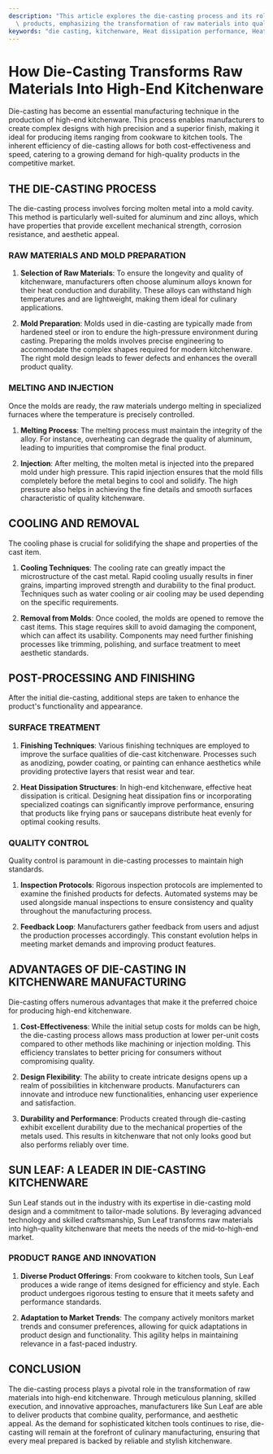 ```yaml
---
description: "This article explores the die-casting process and its role in creating high-end kitchenware\
  \ products, emphasizing the transformation of raw materials into quality solutions."
keywords: "die casting, kitchenware, Heat dissipation performance, Heat sink"
---
```

# How Die-Casting Transforms Raw Materials Into High-End Kitchenware

Die-casting has become an essential manufacturing technique in the production of high-end kitchenware. This process enables manufacturers to create complex designs with high precision and a superior finish, making it ideal for producing items ranging from cookware to kitchen tools. The inherent efficiency of die-casting allows for both cost-effectiveness and speed, catering to a growing demand for high-quality products in the competitive market.

## THE DIE-CASTING PROCESS

The die-casting process involves forcing molten metal into a mold cavity. This method is particularly well-suited for aluminum and zinc alloys, which have properties that provide excellent mechanical strength, corrosion resistance, and aesthetic appeal. 

### RAW MATERIALS AND MOLD PREPARATION

1. **Selection of Raw Materials**: To ensure the longevity and quality of kitchenware, manufacturers often choose aluminum alloys known for their heat conduction and durability. These alloys can withstand high temperatures and are lightweight, making them ideal for culinary applications.

2. **Mold Preparation**: Molds used in die-casting are typically made from hardened steel or iron to endure the high-pressure environment during casting. Preparing the molds involves precise engineering to accommodate the complex shapes required for modern kitchenware. The right mold design leads to fewer defects and enhances the overall product quality.

### MELTING AND INJECTION

Once the molds are ready, the raw materials undergo melting in specialized furnaces where the temperature is precisely controlled. 

1. **Melting Process**: The melting process must maintain the integrity of the alloy. For instance, overheating can degrade the quality of aluminum, leading to impurities that compromise the final product.

2. **Injection**: After melting, the molten metal is injected into the prepared mold under high pressure. This rapid injection ensures that the mold fills completely before the metal begins to cool and solidify. The high pressure also helps in achieving the fine details and smooth surfaces characteristic of quality kitchenware.

## COOLING AND REMOVAL

The cooling phase is crucial for solidifying the shape and properties of the cast item.

1. **Cooling Techniques**: The cooling rate can greatly impact the microstructure of the cast metal. Rapid cooling usually results in finer grains, imparting improved strength and durability to the final product. Techniques such as water cooling or air cooling may be used depending on the specific requirements.

2. **Removal from Molds**: Once cooled, the molds are opened to remove the cast items. This stage requires skill to avoid damaging the component, which can affect its usability. Components may need further finishing processes like trimming, polishing, and surface treatment to meet aesthetic standards.

## POST-PROCESSING AND FINISHING

After the initial die-casting, additional steps are taken to enhance the product's functionality and appearance.

### SURFACE TREATMENT

1. **Finishing Techniques**: Various finishing techniques are employed to improve the surface qualities of die-cast kitchenware. Processes such as anodizing, powder coating, or painting can enhance aesthetics while providing protective layers that resist wear and tear.

2. **Heat Dissipation Structures**: In high-end kitchenware, effective heat dissipation is critical. Designing heat dissipation fins or incorporating specialized coatings can significantly improve performance, ensuring that products like frying pans or saucepans distribute heat evenly for optimal cooking results.

### QUALITY CONTROL

Quality control is paramount in die-casting processes to maintain high standards.

1. **Inspection Protocols**: Rigorous inspection protocols are implemented to examine the finished products for defects. Automated systems may be used alongside manual inspections to ensure consistency and quality throughout the manufacturing process.

2. **Feedback Loop**: Manufacturers gather feedback from users and adjust the production processes accordingly. This constant evolution helps in meeting market demands and improving product features.

## ADVANTAGES OF DIE-CASTING IN KITCHENWARE MANUFACTURING

Die-casting offers numerous advantages that make it the preferred choice for producing high-end kitchenware.

1. **Cost-Effectiveness**: While the initial setup costs for molds can be high, the die-casting process allows mass production at lower per-unit costs compared to other methods like machining or injection molding. This efficiency translates to better pricing for consumers without compromising quality.

2. **Design Flexibility**: The ability to create intricate designs opens up a realm of possibilities in kitchenware products. Manufacturers can innovate and introduce new functionalities, enhancing user experience and satisfaction.

3. **Durability and Performance**: Products created through die-casting exhibit excellent durability due to the mechanical properties of the metals used. This results in kitchenware that not only looks good but also performs reliably over time.

## SUN LEAF: A LEADER IN DIE-CASTING KITCHENWARE

Sun Leaf stands out in the industry with its expertise in die-casting mold design and a commitment to tailor-made solutions. By leveraging advanced technology and skilled craftsmanship, Sun Leaf transforms raw materials into high-quality kitchenware that meets the needs of the mid-to-high-end market.

### PRODUCT RANGE AND INNOVATION

1. **Diverse Product Offerings**: From cookware to kitchen tools, Sun Leaf produces a wide range of items designed for efficiency and style. Each product undergoes rigorous testing to ensure that it meets safety and performance standards.

2. **Adaptation to Market Trends**: The company actively monitors market trends and consumer preferences, allowing for quick adaptations in product design and functionality. This agility helps in maintaining relevance in a fast-paced industry.

## CONCLUSION

The die-casting process plays a pivotal role in the transformation of raw materials into high-end kitchenware. Through meticulous planning, skilled execution, and innovative approaches, manufacturers like Sun Leaf are able to deliver products that combine quality, performance, and aesthetic appeal. As the demand for sophisticated kitchen tools continues to rise, die-casting will remain at the forefront of culinary manufacturing, ensuring that every meal prepared is backed by reliable and stylish kitchenware.
